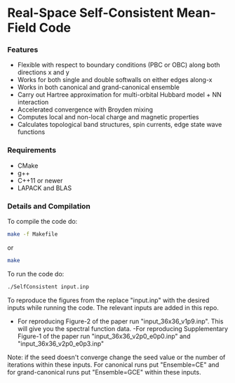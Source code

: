 # Real-Space Self-Consistent Mean-Field Code

### Features

- Flexible with respect to boundary conditions (PBC or OBC) along both directions x and y
- Works for both single and double softwalls on either edges along-x
- Works in both canonical and grand-canonical ensemble
- Carry out Hartree approximation for multi-orbital Hubbard model + NN interaction
- Accelerated convergence with Broyden mixing
- Computes local and non-local charge and magnetic properties
- Calculates topological band structures, spin currents, edge state wave functions
 

### Requirements

- CMake
- g++
- C++11 or newer
- LAPACK and BLAS

### Details and Compilation

To compile the code do:
```bash
make -f Makefile
```
or
```bash
make
```

To run the code do:
```bash
./SelfConsistent input.inp
```

To reproduce the figures from the replace "input.inp" with the desired inputs while running the code. The relevant inputs are added in this repo. 
- For reproducing Figure-2 of the paper run "input_36x36_v1p9.inp". This will give you the spectral function data. 
-For reproducing Supplementary Figure-1 of the paper run "input_36x36_v2p0_e0p0.inp" and "input_36x36_v2p0_e0p3.inp"

Note: if the seed doesn't converge change the seed value or the number of iterations within these inputs. For canonical runs put "Ensemble=CE" and for grand-canonical runs put "Ensemble=GCE" within these inputs.

